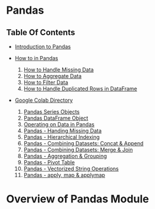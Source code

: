 # Pandas

## Table Of Contents
- [Introduction to Pandas]() 
  
- [How to in Pandas]() 
  1. [How to Handle Missing Data](https://github.com/nyangweso-rodgers/Data_Analytics/tree/main/Analytics-with-Python/Python-Modules-for-Data-Analysis/Pandas-Module/How-to-Handle-Missing-Data-in-Pandas-DataFrame) 
  2. [How to Aggregate Data](https://github.com/nyangweso-rodgers/Data_Analytics/tree/main/Analytics-with-Python/Python-Modules-for-Data-Analysis/Pandas-Module/How-to-Aggregate-Pandas-DataFrame) 
  3. [How to Filter Data](https://github.com/nyangweso-rodgers/Data_Analytics/tree/main/Analytics-with-Python/Python-Modules-for-Data-Analysis/Pandas-Module) 
  4. [How to Handle Duplicated Rows in DataFrame](https://github.com/nyangweso-rodgers/Data_Analytics/tree/main/Analytics-with-Python/Python-Modules-for-Data-Analysis/Pandas-Module/How-to-Handle-Duplicated-Rows-in-Pandas-DataFrame)
  
- [Google Colab Directory](https://drive.google.com/drive/folders/12esk9Y1lUeDZhGslh5snJ69CUXdfbO2O)
    1. [Pandas Series Objects](https://colab.research.google.com/drive/1e27Ll8OhynbsR4s7lCYf6RYB--xfkajf#scrollTo=1f_LLbwcjGoX)
    2. [Pandas DataFrame Object](https://colab.research.google.com/drive/1iCdhQvNUQX0KZjkc-kJT1znI270F_SUK)
    3. [Operating on Data in Pandas](https://colab.research.google.com/drive/13FGW4luBcKIY4OHKjEzrQDbu4rAbOorE)
    4. [Pandas - Handing Missing Data](https://colab.research.google.com/drive/1cRRsW8Y_7ahnz_oOdMu6Vx8kqqTovEfk)
    5. [Pandas - Hierarchical Indexing](https://colab.research.google.com/drive/1QuUWgUPWIqf5DWbyEZpGIDQESDeEh3xU#scrollTo=8PqQSdYawIRi)
    6. [Pandas - Combining Datasets: Concat & Append](https://colab.research.google.com/drive/1fO5fpL3tl7DX-Gs2WNrVAny1m1P8mqSI)
    7. [Pandas - Combining Datasets: Merge & Join](https://colab.research.google.com/drive/1VlgSH7a22aqgqITUnb3D3HRCKpVsz_UT)
    8. [Pandas - Aggregation & Grouping](https://colab.research.google.com/drive/1LL86dRvi26-gQ_9Af2YyN2hHm7obrCZF)
    9. [Pandas - Pivot Table](https://colab.research.google.com/drive/1ZuhXM6nqluAhOfNPUUOqQRXCXqNMyHC3)
    10. [Pandas - Vectorized String Operations](https://colab.research.google.com/drive/1aRtuTLq8WNZGAqkhRwoMWfsVvqoZTRdj)
    11. [Pandas - apply, map & applymap](https://colab.research.google.com/drive/1jcrZa9LZA9Ak86tT_VEAFgvmzWYhYVtS)

# Overview of Pandas Module